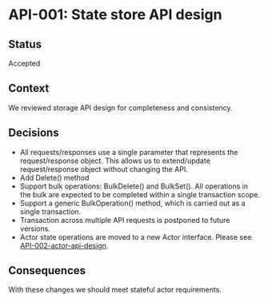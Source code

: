 # API-001: State store API design

## Status
Accepted

## Context
We reviewed storage API design for completeness and consistency.

## Decisions

* All requests/responses use a single parameter that represents the request/response object. This allows us to extend/update request/response object without changing the API.
* Add Delete() method
* Support bulk operations: BulkDelete() and BulkSet(). All operations in the bulk are expected to be completed within a single transaction scope.
* Support a generic BulkOperation() method, which is carried out as a single transaction.
* Transaction across multiple API requests is postponed to future versions.
* Actor state operations are moved to a new Actor interface. Please see [API-002-actor-api-design](./API-002-actor-api-design.md).

## Consequences

With these changes we should meet stateful actor requirements.
